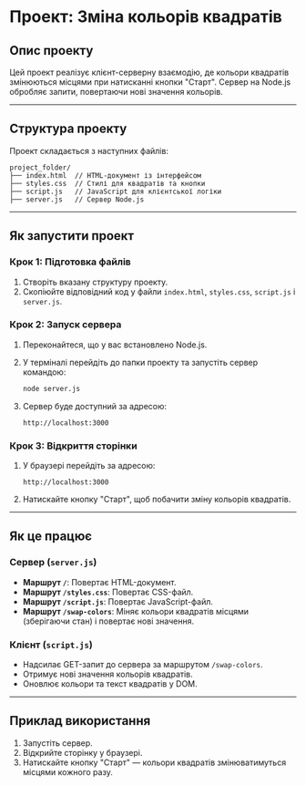 # Проект: Зміна кольорів квадратів

## Опис проекту

Цей проект реалізує клієнт-серверну взаємодію, де кольори квадратів змінюються місцями при натисканні кнопки "Старт". Сервер на Node.js обробляє запити, повертаючи нові значення кольорів.

---

## Структура проекту

Проект складається з наступних файлів:

```text
project_folder/
├── index.html  // HTML-документ із інтерфейсом
├── styles.css  // Стилі для квадратів та кнопки
├── script.js   // JavaScript для клієнтської логіки
├── server.js   // Сервер Node.js
```

---

## Як запустити проект

### Крок 1: Підготовка файлів

1. Створіть вказану структуру проекту.
2. Скопіюйте відповідний код у файли `index.html`, `styles.css`, `script.js` і `server.js`.

### Крок 2: Запуск сервера

1. Переконайтеся, що у вас встановлено Node.js.
2. У терміналі перейдіть до папки проекту та запустіть сервер командою:

   ```bash
   node server.js
   ```

3. Сервер буде доступний за адресою:

   ```url
   http://localhost:3000
   ```

### Крок 3: Відкриття сторінки

1. У браузері перейдіть за адресою:

   ```url
   http://localhost:3000
   ```

2. Натискайте кнопку "Старт", щоб побачити зміну кольорів квадратів.

---

## Як це працює

### Сервер (`server.js`)

- **Маршрут `/`**: Повертає HTML-документ.
- **Маршрут `/styles.css`**: Повертає CSS-файл.
- **Маршрут `/script.js`**: Повертає JavaScript-файл.
- **Маршрут `/swap-colors`**: Міняє кольори квадратів місцями (зберігаючи стан) і повертає нові значення.

### Клієнт (`script.js`)

- Надсилає GET-запит до сервера за маршрутом `/swap-colors`.
- Отримує нові значення кольорів квадратів.
- Оновлює кольори та текст квадратів у DOM.

---

## Приклад використання

1. Запустіть сервер.
2. Відкрийте сторінку у браузері.
3. Натискайте кнопку "Старт" — кольори квадратів змінюватимуться місцями кожного разу.
